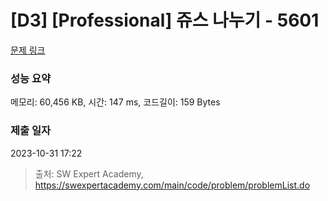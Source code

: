 # [D3] [Professional] 쥬스 나누기 - 5601 

[문제 링크](https://swexpertacademy.com/main/code/problem/problemDetail.do?contestProbId=AWXGAylqcdYDFAUo) 

### 성능 요약

메모리: 60,456 KB, 시간: 147 ms, 코드길이: 159 Bytes

### 제출 일자

2023-10-31 17:22



> 출처: SW Expert Academy, https://swexpertacademy.com/main/code/problem/problemList.do